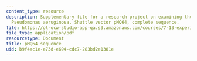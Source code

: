 ```yaml
---
content_type: resource
description: Supplementary file for a research project on examining the biology of
  Pseudomonas aeruginosa. Shuttle vector pMQ64, complete sequence.
file: https://ol-ocw-studio-app-qa.s3.amazonaws.com/courses/7-13-experimental-microbial-genetics-fall-2008/b9f4ac1ee73de694cdc7283bd2e1381e_MIT7_13f08_lab27_pMQ64_sequence.pdf
file_type: application/pdf
resourcetype: Document
title: pMQ64 sequence
uid: b9f4ac1e-e73d-e694-cdc7-283bd2e1381e
---
```

